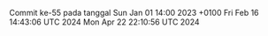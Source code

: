 Commit ke-55 pada tanggal Sun Jan 01 14:00 2023 +0100
Fri Feb 16 14:43:06 UTC 2024
Mon Apr 22 22:10:56 UTC 2024
